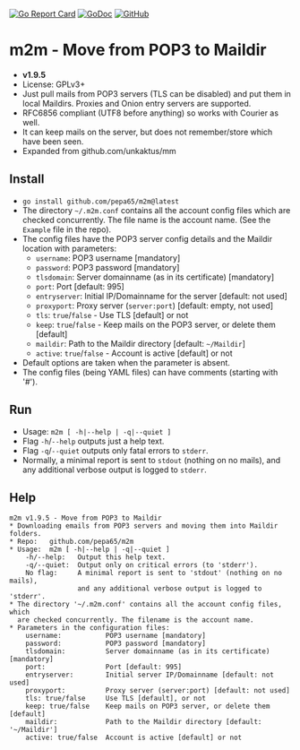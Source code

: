 [![Go Report Card](https://goreportcard.com/badge/github.com/pepa65/m2m)](https://goreportcard.com/report/github.com/pepa65/m2m)
[![GoDoc](https://godoc.org/github.com/pepa65/m2m?status.svg)](https://godoc.org/github.com/pepa65/m2m)
[![GitHub](https://img.shields.io/github/license/pepa65/m2m.svg)](LICENSE)
# m2m - Move from POP3 to Maildir

* **v1.9.5**
* License: GPLv3+
* Just pull mails from POP3 servers (TLS can be disabled) and put them in
  local Maildirs. Proxies and Onion entry servers are supported.
* RFC6856 compliant (UTF8 before anything) so works with Courier as well.
* It can keep mails on the server, but does not remember/store which have been seen.
* Expanded from github.com/unkaktus/mm

## Install
* `go install github.com/pepa65/m2m@latest`
* The directory `~/.m2m.conf` contains all the account config files which are checked concurrently.
  The file name is the account name. (See the `Example` file in the repo).
* The config files have the POP3 server config details and the Maildir location with parameters:
  - `username`: POP3 username [mandatory]
  - `password`: POP3 password [mandatory]
  - `tlsdomain`: Server domainname (as in its certificate) [mandatory]
  - `port`: Port [default: 995]
  - `entryserver`: Initial IP/Domainname for the server [default: not used]
  - `proxyport`: Proxy server (`server:port`) [default: empty, not used]
  - `tls`: `true`/`false` - Use TLS [default] or not
  - `keep`: `true`/`false` - Keep mails on the POP3 server, or delete them [default]
  - `maildir`: Path to the Maildir directory [default: `~/Maildir`]
  - `active`: `true`/`false` - Account is active [default] or not
* Default options are taken when the parameter is absent.
* The config files (being YAML files) can have comments (starting with '#').

## Run
* Usage: `m2m [ -h|--help | -q|--quiet ]`
* Flag `-h`/`--help` outputs just a help text.
* Flag `-q`/`--quiet` outputs only fatal errors to `stderr`.
* Normally, a minimal report is sent to `stdout` (nothing on no mails),
  and any additional verbose output is logged to `stderr`.

## Help
```
m2m v1.9.5 - Move from POP3 to Maildir
* Downloading emails from POP3 servers and moving them into Maildir folders.
* Repo:   github.com/pepa65/m2m
* Usage:  m2m [ -h|--help | -q|--quiet ]
    -h/--help:   Output this help text.
    -q/--quiet:  Output only on critical errors (to 'stderr').
    No flag:     A minimal report is sent to 'stdout' (nothing on no mails),
                 and any additional verbose output is logged to 'stderr'.
* The directory '~/.m2m.conf' contains all the account config files, which
  are checked concurrently. The filename is the account name.
* Parameters in the configuration files:
    username:           POP3 username [mandatory]
    password:           POP3 password [mandatory]
    tlsdomain:          Server domainname (as in its certificate) [mandatory]
    port:               Port [default: 995]
    entryserver:        Initial server IP/Domainname [default: not used]
    proxyport:          Proxy server (server:port) [default: not used]
    tls: true/false     Use TLS [default], or not
    keep: true/false    Keep mails on POP3 server, or delete them [default]
    maildir:            Path to the Maildir directory [default: '~/Maildir']
    active: true/false  Account is active [default] or not
```
